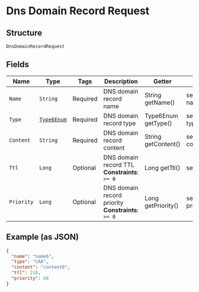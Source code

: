 
# Dns Domain Record Request

## Structure

`DnsDomainRecordRequest`

## Fields

| Name | Type | Tags | Description | Getter | Setter |
|  --- | --- | --- | --- | --- | --- |
| `Name` | `String` | Required | DNS domain record name | String getName() | setName(String name) |
| `Type` | [`Type6Enum`](../../doc/models/type-6-enum.md) | Required | DNS domain record type | Type6Enum getType() | setType(Type6Enum type) |
| `Content` | `String` | Required | DNS domain record content | String getContent() | setContent(String content) |
| `Ttl` | `Long` | Optional | DNS domain record TTL<br>**Constraints**: `>= 0` | Long getTtl() | setTtl(Long ttl) |
| `Priority` | `Long` | Optional | DNS domain record priority<br>**Constraints**: `>= 0` | Long getPriority() | setPriority(Long priority) |

## Example (as JSON)

```json
{
  "name": "name6",
  "type": "CAA",
  "content": "content0",
  "ttl": 210,
  "priority": 68
}
```

